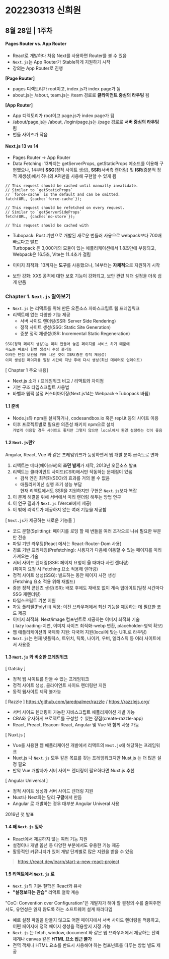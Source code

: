 # 202230313 신희원
## 8월 28일 | 1주차
#### **Pages Router vs. App Router**
* React로 개발하다 처음 Next를 사용하면 Router를 볼 수 있음
* `Next.js`는 App Router가 Stable하게 지원하기 시작
* 강의는 App Router로 진행

**[Page Router]**
* pages 디렉토리가 root이고, index.js가 index page가 됨
* about.js는 /about, team.js는 /team 경로로 **클라이언트 중심의 라우팅** 됨

**[App Router]**
* App 디렉토리가 root이고 page.js가 index page가 됨
* /about/page.js는 /about, /login/page.js는 /page 경로로 **서버 중심의 라우팅** 됨
* 번들 사이즈가 작음

#### **Next.js 13 vs 14**
* Pages Router -> App Router
* Data Fetching: 13까지는 getServerProps, getStaticProps 메소드를 이용해 구현했으나, 14부터 **SSG**(정적 사이트 생성), **SSR**(서버측 랜더링) 및 **ISR**(증분적 정적 재생성)에서 하나의 API만을 사용해 구현할 수 있게 됨
```
// This request should be cached until manually invalidate.
// Similar to `getStaticProps`
// `force-cache` is the default and can be omitted.
fatch(URL, {cache:`force-cache`});

// This request should be refetched on every request.
// Similar to `getServerSideProps`
fetch(URL, {cache:`no-store`});

// This request should be cached with
```
* Tubopack: Rust 기반으로 개발된 새로운 번들러 사용으로 webpack보다 700배 빠르다고 발표   
Turbopack 은 3,000개의 모듈이 있는 애플리케이션에서 1.8초만에 부팅되고, Webpack은 16.5초, Vite는 11.4초가 걸림   

* 이미지 최적화: 13까지는 **도구**를 사용했으나, 14부터는 **자체적**으로 지원하기 시작
* 보안 강화: XXS 공격에 대한 보호 기능이 강화되고, 보안 관련 헤더 설정을 더욱 쉽게 만듬

### Chapter 1. `Next.js` 알아보기
* `Next.js` 는 리액트를 위해 만든 오픈소스 자바스크립트 웹 프레임워크
* 리액트에 없는 다양한 기능 제공
    - 서버 사이드 랜더링(SSR: Server Side Rendering)
    - 정적 사이트 생성(SSG: Static Site Generation)
    - 증분 정적 재생성(ISR: Incremental Static Regeneration)   
```
SSG(정적 페이지 생성)는 미리 만들어 놓은 페이지를 서비스 하기 때문에 
속도는 빠르나 한번 생성시 수정 불가능
이러한 단점 보완을 위해 나온 것이 ISR(증분 정적 재생성)
이미 생성된 페이지를 일정 시간이 지난 후에 다시 생성(최신 데이터로 업데이트)
```

[ Chapter 1 주요 내용]
* Next.js 소개 / 프레임워크 비교 / 리액트와 차이점
* 기본 구조 타입스크립트 사용법
* 바벨과 웹팩 설정 커스터마이징(Next.js14는 Webpack->Tubopack 바뀜)


#### 1.1 준비
* Node.js와 npm을 설치하거나, codesandbox.io 혹은 repl.it 등의 사이트 이용
* 이후 프로젝트별로 필요한 의존성 패키지 npm으로 설치   
`가볍게 이용할 경우 사이트도 좋지만 그렇지 않으면 local에서 환경 설정하는 것이 좋음`

#### 1.2 `Next.js`란?
Angular, React, Vue 와 같은 프레임워크가 등장하면서 웹 개발 분야 급속도로 변화
1. 리액트는 메타(페이스북)의 **조던 발케**가 제작, 2013년 오픈소스 발표
2. 리액트는 클라이언트 사이드(CSR)에서만 작동하는 문제점이 있음   
    * 검색 엔진 최적화(SEO)의 효과를 거의 볼 수 없음
    * 애플리케이션 실행 초기 성능 부담   
    현재 리액트에서도 SSR을 지원하지만 구현은 `Next.js`보다 복잡
3. 이 문제 해결을 위해 서버에서 미리 렌더링 해두는 방법 연구
4. 이 연구 결과가 `Next.js` (Vercel에서 제공)
5. 이 밖에 리액트가 제공하지 않는 여러 기능을 제공함

[ `Next.js`가 제공하는 새로운 기능들 ]
* 코드 분할(Splitting): 페이지를 로딩 할 때 번들을 여러 조각으로 나눠 필요한 부분만 전송
* 파일 기반 라우팅(React 에서는 React-Router-Dom 사용)
* 경로 기반 프리페칭(Prefetching): 사용자가 다음에 이동할 수 있는 페이지를 미리 가져오는 기술
* 서버 사이드 렌더링(SSR: 페이지 요청이 올 때마다 사전 렌더링)   
(페이지 요청 시 Fetching 요소 적용해 렌더링)
* 정적 사이트 생성(SSG): 빌드하는 동안 페이지 사전 생성   
(Fetching 요소 적용 위해 재빌드)
* 증분 정적 콘텐츠 생성(ISR): 배포 후에도 재배포 없이 계속 업데이트(일정 시간마다 SSG 재렌더링)
* 타입스크립트 기본 지원
* 자동 폴리필(Polyfill) 적용: 이전 브라우저에서 최신 기능을 제공하는 데 필요한 코드 제공
* 이미지 최적화: Next/image 컴포넌트로 제공하는 이미지 최적화 기술   
( lazy loading-지연, 이미지 사이즈 최적화-webp 변환, placeholder-영역 확보)
* 웹 애플리케이션의 국제화 지원: 다국어 지원(local에 맞는 URL로 라우팅)
* `Next.js`는 현재 넷플릭스, 트위치, 틱톡, 나이키, 우버, 엘라스틱 등 여러 사이트에서 사용중

#### 1.3 `Next.js` 와 비슷한 프레임워크
[ Gatsby ]
* 정적 웹 사이트를 만들 수 있는 프레임워크
* 정적 사이트 생성, 클라이언트 사이드 렌더링만 지원
* 동적 웹사이트 제작 불가능

[ Razzle ] <https://github.com/jaredpalmer/razzle> / <https://razzlejs.org/>
* 서버 사이드 렌더링이 가능한 자바스크립트 애플리케이션 개발 가능
* CRA와 유사하게 프로젝트를 구성할 수 있는 장점(create-razzle-app)
* React, Preact, Reacon-React, Angular 및 Vue 와 함께 사용 가능

[ Nuxt.js ]
* Vue를 사용한 웹 애플리케이션 개발에서 리액트의 `Next.js`에 해당하는 프레임워크
* Nuxt.js 나 `Next.js` 모두 같은 목표를 갖는 프레임워크지만 Nust.js 는 더 많은 설정 필요
* 만약 Vue 개발자가 서버 사이드 렌더링이 필요하다면 Nuxt.js 추천

[ Angular Universal ]
* 정적 사이트 생성과 서버 사이드 렌더링 지원
* Nuxt나 Next와는 달리 **구글**에서 만듬
* Angular 로 개발하는 경우 대부분 Angular Univeral 사용   

2016년 첫 발표

#### 1.4 왜 `Next.js` 일까
* React에서 제공하지 않는 여러 기능 지원
* 설정이나 개발 옵션 등 다양한 부분에서도 유용한 기능 제공
* 활동적인 커뮤니티가 있어 개발 단계별로 많은 지원을 받을 수 있음
> <https://react.dev/learn/start-a-new-react-project>

#### 1.5 리액트에서 `Next.js` 로
* `Next.js`의 기본 철학은 React와 유사
* **"설정보다는 관습"** 리액트 철학 계승

"CoC: Convention over Configuration"은 개발자가 해야 할 결정의 수를 줄여주면서도, 유연성은 잃지 않도록 하는 소프트웨어 설계 패러다임

* 예로 설정 파일을 만들지 않고도 어떤 페이지에서 서버 사이드 렌더링을 적용하고, 어떤 페이지에 정적 페이지 생성을 적용할지 지정 가능
* `Next.js` 는 fetch, window, document 와 같은 웹 브라우저에서 제공하는 전역 체계나 canvas 같은 **HTML 요소 접근 불가**
* 전역 객체나 HTML 요소를 반드시 사용해야 하는 컴포넌트를 다루는 방법 별도 제공